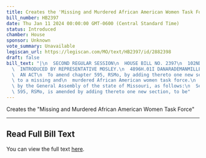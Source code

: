 ```yaml
---
title: Creates the 'Missing and Murdered African American Women Task Force'
bill_number: HB2397
date: Thu Jan 11 2024 00:00:00 GMT-0600 (Central Standard Time)
status: Introduced
chamber: House
sponsor: Unknown
vote_summary: Unavailable
legiscan_url: https://legiscan.com/MO/text/HB2397/id/2882398
draft: false
bill_text: "|\n  SECOND REGULAR SESSION\n  HOUSE BILL NO. 2397\n  102ND GENERAL ASSEMBLY\n\
  \  INTRODUCED BY REPRESENTATIVE MOSLEY.\n  4896H.01I DANARADEMANMILLER,ChiefClerk\n\
  \  AN ACT\n  To amend chapter 595, RSMo, by adding thereto one new section relating\
  \ to a missing and\n  murdered African American women task force.\n  Be it enacted\
  \ by the General Assembly of the state of Missouri, as follows:\n  Section A. Chapter\
  \ 595, RSMo, is amended by adding thereto one new section, to be"
---
```

Creates the "Missing and Murdered African American Women Task Force"

---

## Read Full Bill Text

You can view the full text [here](https://legiscan.com/MO/text/HB2397/id/2882398).
